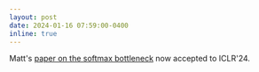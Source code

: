 ```yaml
---
layout: post
date: 2024-01-16 07:59:00-0400
inline: true
---
```


Matt's [paper on the softmax bottleneck](https://arxiv.org/abs/2310.01693) now accepted to ICLR'24.

